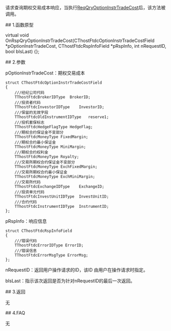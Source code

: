 <p>请求查询期权交易成本响应，当执行<a href="../../CTHOSTFTDCTRADERSPI/REQQRYOPTIONINSTRTRADECOST/">ReqQryOptionInstrTradeCost</a>后，该方法被调用。</p>
<span class="anchor" id="c8ba2ff1-93e3-4431-82fa-0b179d448664"></span>
## 1.函数原型
<p>virtual void OnRspQryOptionInstrTradeCost(CThostFtdcOptionInstrTradeCostField *pOptionInstrTradeCost, CThostFtdcRspInfoField *pRspInfo, int nRequestID, bool bIsLast) {};</p>
<span class="anchor" id="2bb873a2-74a8-414f-a55e-d963a5193e81"></span>
## 2.参数
<p>pOptionInstrTradeCost：期权交易成本</p>
<pre><code>struct CThostFtdcOptionInstrTradeCostField
{
    ///经纪公司代码
    TThostFtdcBrokerIDType  BrokerID;
    ///投资者代码
    TThostFtdcInvestorIDType    InvestorID;
    ///保留的无效字段
    TThostFtdcOldInstrumentIDType   reserve1;
    ///投机套保标志
    TThostFtdcHedgeFlagType HedgeFlag;
    ///期权合约保证金不变部分
    TThostFtdcMoneyType FixedMargin;
    ///期权合约最小保证金
    TThostFtdcMoneyType MiniMargin;
    ///期权合约权利金
    TThostFtdcMoneyType Royalty;
    ///交易所期权合约保证金不变部分
    TThostFtdcMoneyType ExchFixedMargin;
    ///交易所期权合约最小保证金
    TThostFtdcMoneyType ExchMiniMargin;
    ///交易所代码
    TThostFtdcExchangeIDType    ExchangeID;
    ///投资单元代码
    TThostFtdcInvestUnitIDType  InvestUnitID;
    ///合约代码
    TThostFtdcInstrumentIDType  InstrumentID;
};
</code></pre>
<p>pRspInfo：响应信息</p>
<pre><code>struct CThostFtdcRspInfoField
{
    ///错误代码
    TThostFtdcErrorIDType ErrorID;
    ///错误信息
    TThostFtdcErrorMsgType ErrorMsg;
};
</code></pre>
<p>nRequestID：返回用户操作请求的ID，该ID 由用户在操作请求时指定。</p>
<p>bIsLast：指示该次返回是否为针对nRequestID的最后一次返回。</p>
<span class="anchor" id="e7a9ce24-d3d6-4869-a2b4-9c224e6e7cd8"></span>
## 3.返回
<p>无</p>
<span class="anchor" id="12725e37-fdd0-42a6-a297-99fd472abf31"></span>
## 4.FAQ
<p>无</p>
